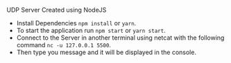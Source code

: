 UDP Server Created using NodeJS

- Install Dependencies `npm install` or `yarn`.
- To start the application run `npm start` or `yarn start`.
- Connect to the Server in another terminal using netcat with the following command `nc -u 127.0.0.1 5500`.
- Then type you message and it will be displayed in the console.
